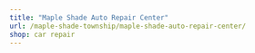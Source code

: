 ```yaml
---
title: "Maple Shade Auto Repair Center"
url: /maple-shade-township/maple-shade-auto-repair-center/
shop: car repair
---
```

